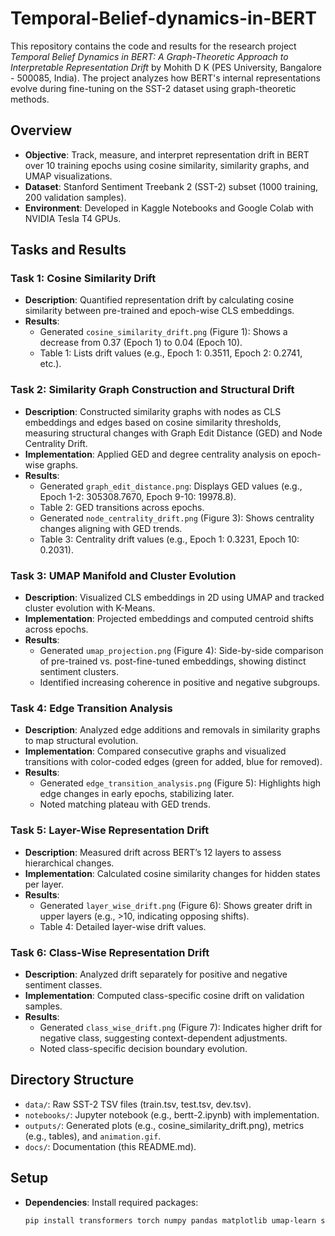 # Temporal-Belief-dynamics-in-BERT

This repository contains the code and results for the research project *Temporal Belief Dynamics in BERT: A Graph-Theoretic Approach to Interpretable Representation Drift* by Mohith D K (PES University, Bangalore - 500085, India). The project analyzes how BERT's internal representations evolve during fine-tuning on the SST-2 dataset using graph-theoretic methods.

## Overview
- **Objective**: Track, measure, and interpret representation drift in BERT over 10 training epochs using cosine similarity, similarity graphs, and UMAP visualizations.
- **Dataset**: Stanford Sentiment Treebank 2 (SST-2) subset (1000 training, 200 validation samples).
- **Environment**: Developed in Kaggle Notebooks and Google Colab with NVIDIA Tesla T4 GPUs.

## Tasks and Results

### Task 1: Cosine Similarity Drift
- **Description**: Quantified representation drift by calculating cosine similarity between pre-trained and epoch-wise CLS embeddings.
- **Results**:
  - Generated `cosine_similarity_drift.png` (Figure 1): Shows a decrease from 0.37 (Epoch 1) to 0.04 (Epoch 10).
  - Table 1: Lists drift values (e.g., Epoch 1: 0.3511, Epoch 2: 0.2741, etc.).

### Task 2: Similarity Graph Construction and Structural Drift
- **Description**: Constructed similarity graphs with nodes as CLS embeddings and edges based on cosine similarity thresholds, measuring structural changes with Graph Edit Distance (GED) and Node Centrality Drift.
- **Implementation**: Applied GED and degree centrality analysis on epoch-wise graphs.
- **Results**:
  - Generated `graph_edit_distance.png`: Displays GED values (e.g., Epoch 1-2: 305308.7670, Epoch 9-10: 19978.8).
  - Table 2: GED transitions across epochs.
  - Generated `node_centrality_drift.png` (Figure 3): Shows centrality changes aligning with GED trends.
  - Table 3: Centrality drift values (e.g., Epoch 1: 0.3231, Epoch 10: 0.2031).

### Task 3: UMAP Manifold and Cluster Evolution
- **Description**: Visualized CLS embeddings in 2D using UMAP and tracked cluster evolution with K-Means.
- **Implementation**: Projected embeddings and computed centroid shifts across epochs.
- **Results**:
  - Generated `umap_projection.png` (Figure 4): Side-by-side comparison of pre-trained vs. post-fine-tuned embeddings, showing distinct sentiment clusters.
  - Identified increasing coherence in positive and negative subgroups.

### Task 4: Edge Transition Analysis
- **Description**: Analyzed edge additions and removals in similarity graphs to map structural evolution.
- **Implementation**: Compared consecutive graphs and visualized transitions with color-coded edges (green for added, blue for removed).
- **Results**:
  - Generated `edge_transition_analysis.png` (Figure 5): Highlights high edge changes in early epochs, stabilizing later.
  - Noted matching plateau with GED trends.

### Task 5: Layer-Wise Representation Drift
- **Description**: Measured drift across BERT’s 12 layers to assess hierarchical changes.
- **Implementation**: Calculated cosine similarity changes for hidden states per layer.
- **Results**:
  - Generated `layer_wise_drift.png` (Figure 6): Shows greater drift in upper layers (e.g., >10, indicating opposing shifts).
  - Table 4: Detailed layer-wise drift values.

### Task 6: Class-Wise Representation Drift
- **Description**: Analyzed drift separately for positive and negative sentiment classes.
- **Implementation**: Computed class-specific cosine drift on validation samples.
- **Results**:
  - Generated `class_wise_drift.png` (Figure 7): Indicates higher drift for negative class, suggesting context-dependent adjustments.
  - Noted class-specific decision boundary evolution.

## Directory Structure
- `data/`: Raw SST-2 TSV files (train.tsv, test.tsv, dev.tsv).
- `notebooks/`: Jupyter notebook (e.g., bertt-2.ipynb) with implementation.
- `outputs/`: Generated plots (e.g., cosine_similarity_drift.png), metrics (e.g., tables), and `animation.gif`.
- `docs/`: Documentation (this README.md).

## Setup
- **Dependencies**: Install required packages:
  ```bash
  pip install transformers torch numpy pandas matplotlib umap-learn scipy networkx scikit-learn
